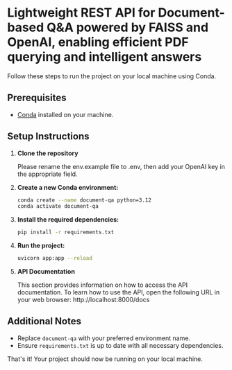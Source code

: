 # Lightweight REST API for Document-based Q&A powered by FAISS and OpenAI, enabling efficient PDF querying and intelligent answers

Follow these steps to run the project on your local machine using Conda.

## Prerequisites

- [Conda](https://docs.conda.io/projects/conda/en/latest/user-guide/install/index.html) installed on your machine.

## Setup Instructions

1. **Clone the repository**

   Please rename the env.example file to .env, then add your OpenAI key in the appropriate field.
   
2. **Create a new Conda environment:**
    ```sh
    conda create --name document-qa python=3.12
    conda activate document-qa
    ```

3. **Install the required dependencies:**
    ```sh
    pip install -r requirements.txt
    ```

4. **Run the project:**
    ```sh
    uvicorn app:app --reload
    ```

5. **API Documentation**

    This section provides information on how to access the API documentation.
    To learn how to use the API, open the following URL in your web browser:
    http://localhost:8000/docs


## Additional Notes

- Replace `document-qa` with your preferred environment name.
- Ensure `requirements.txt` is up to date with all necessary dependencies.

That's it! Your project should now be running on your local machine.